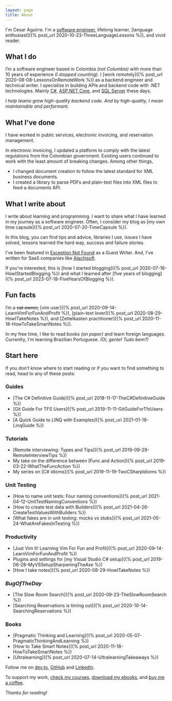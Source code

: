 ```yaml
---
layout: page
title: About
---
```


I'm Cesar Aguirre. I'm a [software engineer](https://github.com/canro91), lifelong learner, [language enthusiast]({% post_url 2020-10-23-ThreeLanguageLessons %}), and vivid reader.

## What I do

I’m a software engineer based in Colombia _(not Columbia)_ with more than 10 years of experience _(I stopped counting)_. I [work remotely]({% post_url 2020-08-08-LessonsOnRemoteWork %}) as a backend engineer and technical writer. I specialize in building APIs and backend code with .NET technologies. Mainly [C#](/tags/csharp), [ASP.NET Core](/tags/asp.net), and [SQL Server](/tags/sql) these days.

<div class="message lead"><em>I help teams grow high-quality backend code. And by high-quality, I mean maintainable and performant.</em></div>

## What I've done

I have worked in public services, electronic invoicing, and reservation management.

In electronic invoicing, I updated a platform to comply with the latest regulations from the Colombian government. Existing users continued to work with the least amount of breaking changes. Among other things,

* I changed document creation to follow the latest standard for XML business documents.
* I created a library to parse PDFs and plain-text files into XML files to feed a documents API.

## What I write about

I write about learning and programming. I want to share what I have learned in my journey as a software engineer. Often, I consider my blog as [my own time capsule]({% post_url 2020-07-20-TimeCapsule %}).

In this blog, you can find tips and advice, libraries I use, issues I have solved, lessons learned the hard way, success and failure stories.

I've been featured in <a href="https://exceptionnotfound.net/author/cesar-aguirre/" target="_blank" rel="noopener noreferrer">Exception Not Found</a> as a Guest Writer. And, I've written for SaaS companies like <a href="https://www.alachisoft.com/blogs/author/cesar-aguirre/" target="_blank" rel="noopener noreferrer">Alachisoft</a>.

If you're interested, this is [how I started blogging]({% post_url 2020-07-18-HowIStartedBlogging %}) and what I learned after [five years of blogging]({% post_url 2023-07-18-FiveYearsOfBlogging %}).

## Fun facts

I’m a ~~cat owner,~~ [vim user]({% post_url 2020-09-14-LearnVimForFunAndProfit %}), [plain-text lover]({% post_url 2020-08-29-HowITakeNotes %}), and [Zettelkasten practitioner]({% post_url 2020-11-18-HowToTakeSmartNotes %}).

In my free time, I like to read books _(on paper)_ and learn foreign languages. Currenlty, I'm learning Brazilian Portuguese. _(Oi, gente! Tudo bem?)_

## Start here

If you don’t know where to start reading or if you want to find something to read, head to any of these posts:

### Guides

* [The C# Definitive Guide]({% post_url 2018-11-17-TheC#DefinitiveGuide %})
* [Git Guide For TFS Users]({% post_url 2019-11-11-GitGuideForTfsUsers %})
* [A Quick Guide to LINQ with Examples]({% post_url 2021-01-18-LinqGuide %})

### Tutorials

* [Remote interviewing: Types and Tips]({% post_url 2019-09-29-RemoteInterviewTips %})
* My take on the difference between [Func and Action]({% post_url 2019-03-22-WhatTheFuncAction %})
* My series on [C# idioms]({% post_url 2019-11-19-TwoCSharpIdioms %})

### Unit Testing

* [How to name unit tests: Four naming conventions]({% post_url 2021-04-12-UnitTestNamingConventions %})
* [How to create test data with Builders]({% post_url 2021-04-26-CreateTestValuesWithBuilders %})
* [What fakes are in unit testing: mocks vs stubs]({% post_url 2021-05-24-WhatAreFakesInTesting %})

### Productivity

* [Just Vim It! Learning Vim For Fun and Profit]({% post_url 2020-09-14-LearnVimForFunAndProfit %})
* Plugins and settings for [my Visual Studio C# setup]({% post_url 2019-06-28-MyVSSetupSharpeningTheAxe %})
* [How I take notes]({% post_url 2020-08-29-HowITakeNotes %})

### _BugOfTheDay_

* [The Slow Room Search]({% post_url 2020-09-23-TheSlowRoomSearch %})
* [Searching Reservations is timing out]({% post_url 2020-10-14-SearchingReservations %})

### Books

* [Pragmatic Thinking and Learning]({% post_url 2020-05-07-PragmaticThinkingAndLearning %})
* [How to Take Smart Notes]({% post_url 2020-11-18-HowToTakeSmartNotes %})
* [Ultralearning]({% post_url 2020-07-14-UltralearningTakeaways %})

Follow me on <a href="{{ site.devto }}" target="_blank" rel="noopener noreferrer">dev.to</a>, <a href="{{ site.github }}" target="_blank" rel="noopener noreferrer">GitHub</a> and <a href="{{ site.linkedin }}" target="_blank" rel="noopener noreferrer">LinkedIn</a>.

To support my work, <a href="https://www.educative.io/profile/view/5684280228839424" target="_blank" rel="noopener noreferrer" data-goatcounter-click="Courses-About">check my courses</a>, <a href="https://imcsarag.gumroad.com/" target="_blank" rel="noopener noreferrer" data-goatcounter-click="Gumroad-About">download my ebooks</a>, and <a href="https://imcsarag.gumroad.com/l/buymeacoffee" target="_blank" rel="noopener noreferrer" data-goatcounter-click="Coffee-About">buy me a coffee</a>.

_Thanks for reading!_